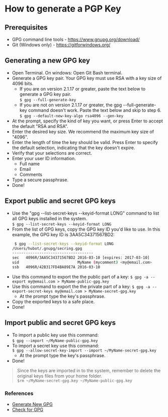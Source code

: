 # How to generate a PGP Key

## Prerequisites

- GPG command line tools - https://www.gnupg.org/download/
- Git (Windows only) - https://gitforwindows.org/

## Generating a new GPG key

- Open Terminal. On windows: Open Git Bash terminal.
- Generate a GPG key pair. Your GPG key must use RSA with a key size of 4096 bits.
  - If you are on version 2.1.17 or greater, paste the text below to generate a GPG key pair.  
  `$ gpg --full-generate-key`
  - If you are not on version 2.1.17 or greater, the gpg --full-generate-key command doesn't work. Paste the text below and skip to step 6.  
  `$ gpg --default-new-key-algo rsa4096 --gen-key`
- At the prompt, specify the kind of key you want, or press Enter to accept the default "RSA and RSA".
- Enter the desired key size. We recommend the maximum key size of "4096".
- Enter the length of time the key should be valid. Press Enter to specify the default selection, indicating that the key doesn't expire.
- Verify that your selections are correct.
- Enter your user ID information.
  - Full name
  - Email
  - Comments
- Type a secure passphrase.
- Done!


## Export public and secret GPG keys

- Use the "gpg --list-secret-keys --keyid-format LONG" command to list all GPG keys installed in the system.  
  `$ gpg --list-secret-keys --keyid-format LONG`
- From the list of GPG keys, copy the GPG key ID you'd like to use. In this example, the GPG key ID is 3AA5C34371567BD2:
  ``` bash
   $ gpg --list-secret-keys --keyid-format LONG
  /Users/hubot/.gnupg/secring.gpg
  ------------------------------------
  sec   4096R/3AA5C34371567BD2 2016-03-10 [expires: 2017-03-10]
  uid                          MyName (mycomment) <my@email.com>
  ssb   4096R/42B317FD4BA89E7A 2016-03-10
  ```
- Use this command to export the the public part of a key: 
  `$ gpg -a --export my@email.com > MyName-public-gpg.key`
- Use this command to export the the private part of a key:
  `$ gpg -a --export-secret-keys my@email.com > MyName-secret-gpg.key`
  - At the prompt type the key's passphrase.
- Copy the exported keys to a safe place.
- Done!


## Import public and secret GPG keys

- To import a public key use this command:  
  `$ gpg --import ~/MyName-public-gpg.key`
- To import a secret key use this command:  
  `$ gpg --allow-secret-key-import --import ~/MyName-secret-gpg.key`
  - At the prompt type the key's passphrase.
- Done!

> Since the keys are imported in to the system, remember to delete the original keys files from your home folder.  
> `$rm ~/MyName-secret-gpg.key ~/MyName-public-gpg.key`

### References

- [Generate New GPG](https://help.github.com/en/articles/generating-a-new-gpg-key)
- [Check for GPG](https://help.github.com/en/articles/checking-for-existing-gpg-keys)
